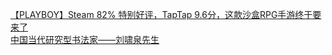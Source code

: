   
[【PLAYBOY】Steam 82% 特别好评，TapTap 9.6分，这款沙盒RPG手游终于要来了](http://www.dianyue.me/archives/130/wotznbi0j7ewgrej/)  
[中国当代研究型书法家——刘啸泉先生](http://www.dianyue.me/archives/891/jt92qd9rn2x5dv5f/)